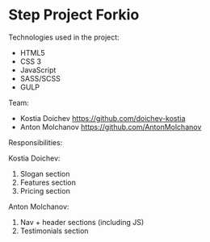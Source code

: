 # Step Project Forkio

Technologies used in the project:

- HTML5 
- CSS 3
- JavaScript
- SASS/SCSS
- GULP

Team:

- Kostia Doichev https://github.com/doichev-kostia
- Anton Molchanov https://github.com/AntonMolchanov

Responsibilities:

Kostia Doichev:

1. Slogan section
2. Features section
3. Pricing section

Anton Molchanov:

1. Nav + header sections (including JS)
2. Testimonials section

  
